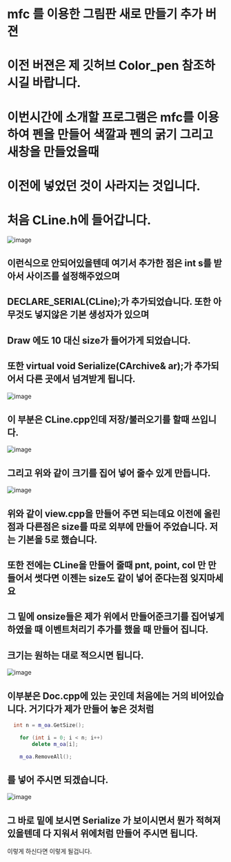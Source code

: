 # mfc 를 이용한 그림판 새로 만들기 추가 버젼

# 이전 버젼은 제 깃허브 Color_pen 참조하시길 바랍니다.

# 이번시간에 소개할 프로그램은 mfc를 이용하여 펜을 만들어 색깔과 펜의 굵기 그리고 새창을 만들었을때
# 이전에 넣었던 것이 사라지는 것입니다.

# 처음 CLine.h에 들어갑니다.
![image](https://user-images.githubusercontent.com/54826097/66265939-43477280-e859-11e9-9a3a-e274fdc6e221.png)
## 이런식으로 안되어있을텐데 여기서 추가한 점은 int s를 받아서 사이즈를 설정해주었으며
## DECLARE_SERIAL(CLine);가 추가되었습니다. 또한 아무것도 넣지않은 기본 생성자가 있으며
## Draw 에도 10 대신 size가 들어가게 되었습니다. 
## 또한 virtual void Serialize(CArchive& ar);가 추가되어서 다른 곳에서 넘겨받게 됩니다.

![image](https://user-images.githubusercontent.com/54826097/66266003-05971980-e85a-11e9-877e-b8fb07d4d208.png)
## 이 부분은 CLine.cpp인데 저장/불러오기를 할때 쓰입니다.

![image](https://user-images.githubusercontent.com/54826097/66266016-22cbe800-e85a-11e9-8977-6e0b23ae04aa.png)
## 그리고 위와 같이 크기를 집어 넣어 줄수 있게 만듭니다.

![image](https://user-images.githubusercontent.com/54826097/66266044-72121880-e85a-11e9-880b-499dca33b148.png)
## 위와 같이 view.cpp을 만들어 주면 되는데요 이전에 올린 점과 다른점은 size를 따로 외부에 만들어 주었습니다. 저는 기본을 5로 했습니다.

## 또한 전에는 CLine을 만들어 줄때 pnt, point, col 만 만들어서 썻다면 이젠는 size도 같이 넣어 준다는점 잊지마세요

## 그 밑에 onsize들은 제가 위에서 만들어준크기를 집어넣게 하였을 때 이벤트처리기 추가를 했을 때 만들어 집니다. 
## 크기는 원하는 대로 적으시면 됩니다.

![image](https://user-images.githubusercontent.com/54826097/66266086-14320080-e85b-11e9-9d2f-b3a643944ffc.png)
## 이부분은 Doc.cpp에 있는 곳인데 처음에는 거의 비어있습니다. 거기다가 제가 만들어 놓은 것처럼 
```c++
  int n = m_oa.GetSize();

	for (int i = 0; i < n; i++)
		delete m_oa[i];

	m_oa.RemoveAll();
```
## 를 넣어 주시면 되겠습니다.
![image](https://user-images.githubusercontent.com/54826097/66266100-63783100-e85b-11e9-8ee9-5083fee733ab.png)
## 그 바로 밑에 보시면 Serialize 가 보이시면서 뭔가 적혀져 있을텐데 다 지워서 위에처럼 만들어 주시면 됩니다.

이렇게 하신다면 이렇게 될겁니다.
